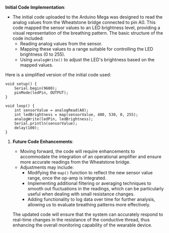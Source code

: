 **Initial Code Implementation**:

- The initial code uploaded to the Arduino Mega was designed to read the analog values from the Wheatstone bridge connected to pin A0. This code mapped the sensor values to an LED brightness level, providing a visual representation of the breathing pattern. The basic structure of the code included:
    - Reading analog values from the sensor.
    - Mapping these values to a range suitable for controlling the LED brightness (0 to 255).
    - Using `analogWrite()` to adjust the LED's brightness based on the mapped values.

Here is a simplified version of the initial code used:
```
void setup() {
    Serial.begin(9600);
    pinMode(ledPin, OUTPUT);
}

void loop() {
    int sensorValue = analogRead(A0);
    int ledBrightness = map(sensorValue, 400, 530, 0, 255);
    analogWrite(ledPin, ledBrightness);
    Serial.println(sensorValue);
    delay(100);
}

```
1. **Future Code Enhancements**:
    
    - Moving forward, the code will require enhancements to accommodate the integration of an operational amplifier and ensure more accurate readings from the Wheatstone bridge.
    - Adjustments may include:
        - Modifying the `map()` function to reflect the new sensor value range, once the op-amp is integrated.
        - Implementing additional filtering or averaging techniques to smooth out fluctuations in the readings, which can be particularly useful when dealing with small resistance changes.
        - Adding functionality to log data over time for further analysis, allowing us to evaluate breathing patterns more effectively.
    
    The updated code will ensure that the system can accurately respond to real-time changes in the resistance of the conductive thread, thus enhancing the overall monitoring capability of the wearable device.